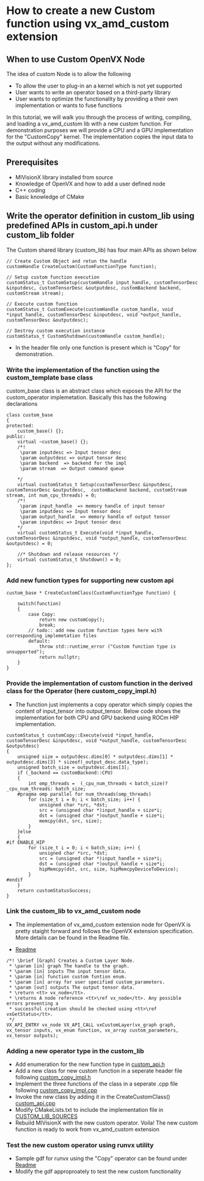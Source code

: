 # How to create a new Custom function using vx_amd_custom extension

## When to use Custom OpenVX Node

The idea of custom Node is to allow the following
* To allow the user to plug-in an a kernel which is not yet supported
*	User wants to write an operator based on a third-party library
*	User wants to optimize the functionality by providing a their own implementation or wants to fuse functions

In this tutorial, we will walk you through the process of writing, compiling, and loading a vx_amd_custom lib with a new custom function. For demonstration purposes we will provide a CPU and a GPU implementation for the "CustomCopy" kernel. The implementation copies the input data to the output without any modifications.

## Prerequisites
* MIVisionX library installed from source
* Knowledge of OpenVX and how to add a user defined node
* C++ coding
* Basic knowledge of CMake

## Write the operator definition in custom_lib using predefined APIs in custom_api.h under custom_lib folder
The Custom shared library (custom_lib) has four main APIs as shown below
``` 
// Create Custom Object and retun the handle
customHandle CreateCustom(CustomFunctionType function);

// Setup custom function execution
customStatus_t CustomSetup(customHandle input_handle, customTensorDesc &inputdesc, customTensorDesc &outputdesc, customBackend backend, customStream stream);

// Execute custom function
customStatus_t CustomExecute(customHandle custom_handle, void *input_handle, customTensorDesc &inputdesc, void *output_handle, customTensorDesc &outputdesc);

// Destroy custom execution instance
customStatus_t CustomShutdown(customHandle custom_handle);

``` 

* In the header file only one function is present which is "Copy" for demonstration.

### Write the implementation of the function using the custom_template base class 
custom_base class is an abstract class which exposes the API for the custom_operator implemetation. Basically this has the following declarations

``` 
class custom_base
{
protected:  
    custom_base() {};
public:
    virtual ~custom_base() {};
    /*!
     \param inputdesc => Input tensor desc
     \param outputdesc => output tensor desc
     \param backend  => backend for the impl
     \param stream  => Output command queue

    */
    virtual customStatus_t Setup(customTensorDesc &inputdesc, customTensorDesc &outputdesc,  customBackend backend, customStream stream, int num_cpu_threads) = 0;
    /*!
     \param input_handle  => memory handle of input tensor
     \param inputdesc => Input tensor desc
     \param output_handle  => memory handle of output tensor
     \param inputdesc => Input tensor desc
    */
    virtual customStatus_t Execute(void *input_handle, customTensorDesc &inputdesc, void *output_handle, customTensorDesc &outputdesc) = 0;
     
    //* Shutdown and release resources */
    virtual customStatus_t Shutdown() = 0;
};

``` 
### Add new function types for supporting new custom api
``` 
custom_base * CreateCustomClass(CustomFunctionType function) {

    switch(function)
    {
        case Copy:
            return new customCopy();
            break;
        // todo:: add new custom function types here with corresponding implemetation files
        default:
            throw std::runtime_error ("Custom function type is unsupported");
            return nullptr;
    }
}

``` 
### Provide the implementation of custom function in the derived class for the Operator (here custom_copy_impl.h)
* The function just implements a copy operator which simply copies the content of input_tensor into output_tensor. Below code shows the implementation for both CPU and GPU backend using ROCm HIP implementation.
``` 
customStatus_t customCopy::Execute(void *input_handle, customTensorDesc &inputdesc, void *output_handle, customTensorDesc &outputdesc)
{
    unsigned size = outputdesc.dims[0] * outputdesc.dims[1] * outputdesc.dims[3] * sizeof(_output_desc.data_type);
    unsigned batch_size = outputdesc.dims[3];
    if (_backend == customBackend::CPU)
    {
        int omp_threads =  (_cpu_num_threads < batch_size)?  _cpu_num_threads: batch_size;
    #pragma omp parallel for num_threads(omp_threads)
        for (size_t i = 0; i < batch_size; i++) {
            unsigned char *src, *dst;
            src = (unsigned char *)input_handle + size*i;
            dst = (unsigned char *)output_handle + size*i;
            memcpy(dst, src, size);
        }
    }else
    {
#if ENABLE_HIP
        for (size_t i = 0; i < batch_size; i++) {
            unsigned char *src, *dst;
            src = (unsigned char *)input_handle + size*i;
            dst = (unsigned char *)output_handle + size*i;
            hipMemcpy(dst, src, size, hipMemcpyDeviceToDevice);
        }
#endif
    }
    return customStatusSuccess;
}
``` 

### Link the custom_lib to vx_amd_custom node

* The implementation of vx_amd_custom extension node for OpenVX is pretty staight forward and follows the OpenVX extension specification. More details can be found in the Readme file.
 - [Readme](./README.md)
 
``` 
/*! \brief [Graph] Creates a Custom Layer Node.
 * \param [in] graph The handle to the graph.
 * \param [in] inputs The input tensor data.
 * \param [in] function custom funtion enum.
 * \param [in] array for user specified custom_parameters.
 * \param [out] outputs The output tensor data.
 * \return <tt> vx_node</tt>.
 * \returns A node reference <tt>\ref vx_node</tt>. Any possible errors preventing a
 * successful creation should be checked using <tt>\ref vxGetStatus</tt>.
 */
VX_API_ENTRY vx_node VX_API_CALL vxCustomLayer(vx_graph graph, vx_tensor inputs, vx_enum function, vx_array custom_parameters, vx_tensor outputs);

``` 
### Adding a new operator type in the custom_lib
* Add enumeration for the new function type in [custom_api.h](./custom_lib/custom_api.h)
* Add a new class for new custom function in a seperate header file following [custom_copy_impl.h](./custom_lib/custom_copy_impl.h)
* Implement the three functions of the class in a seperate .cpp file following [custom_copy_impl.cpp](./custom_lib/custom_copy_impl.cpp)
* Invoke the new class by adding it in the CreateCustomClass() [custom_api.cpp](./custom_lib/custom_api.cpp)
* Modify CMakeLists.txt to include the implementation file in [CUSTOM_LIB_SOURCES](./custom_lib/CMakeLists.txt)
* Rebuild MIVisionX with the new custom operator. Voila! The new custom function is ready to work from vx_amd_custom extension

### Test the new custom operator using runvx utility
* Sample gdf for runvx using the "Copy" operator can be found under [Readme](./README.md)
* Modify the gdf approproately to test the new custom functionality
